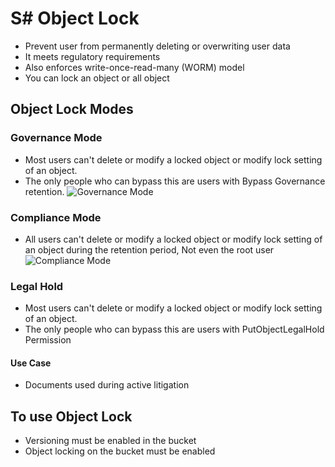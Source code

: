 # S# Object Lock 

- Prevent user from permanently deleting or overwriting user data
- It meets regulatory requirements
- Also enforces write-once-read-many (WORM) model
- You can lock an object or all object

## Object Lock Modes
### Governance Mode

- Most users can't delete or modify a locked object or modify lock setting of an object. 
- The only people who can bypass this are users with Bypass Governance retention.
![Governance Mode](image_40.png)

### Compliance Mode 
- All users can't delete or modify a locked object or modify lock setting of an object during the retention period, Not even the root user
![Compliance Mode](image_42.png)

### Legal Hold

- Most users can't delete or modify a locked object or modify lock setting of an object.
- The only people who can bypass this are users with PutObjectLegalHold Permission 
#### Use Case
- Documents used during active litigation


## To use Object Lock
- Versioning must be enabled in the bucket
- Object locking on the bucket must be enabled
